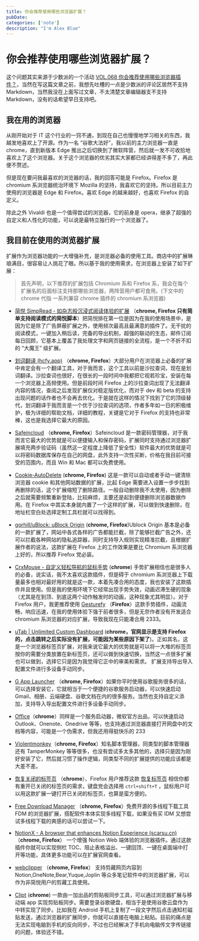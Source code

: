 ```yaml
---
title: 你会推荐使用哪些浏览器扩展？
pubDate:
categories: ['note']
description: "I'm Alex Blue"
---
```


# 你会推荐使用哪些浏览器扩展？

这个问题其实来源于少数派的一个活动 [VOL.068 你会推荐使用哪些浏览器插件？](https://sspai.com/bullet/1635406400)，当然在写这篇文章之前，我想先吐槽的一点是少数派的评论区居然不支持 Markdown，当然我没在上面写过文章，不太清楚文章编辑器支不支持 Markdown，没有的话希望早日支持吧。

## 我在用的浏览器

从刚开始对于 IT 这个行业的一窍不通，到现在自己也慢慢地学习相关的东西，我越发地喜欢上了开源。作为一名 “谷歌大法好”，我以前的主力浏览器一直是 chrome，直到新版本 Edge 推出之后切换到了微软阵营，然后就一发不可收拾地喜欢上了这个浏览器。关于这个浏览器的优劣其实大家都已经讲得差不多了，再此便不赘述。

但是现在要问我最喜欢的浏览器的话，我的回答可能是 Firefox。Firefox 是 chromium 系浏览器统治环境下 Mozilla 的坚持，我喜欢它的坚持。所以目前主力使用的浏览器是 Edge 和 Firefox。喜欢 Edge 的越来越好，也喜欢 Firefox 的自定义。

除此之外 Vivaldi 也是一个值得尝试的浏览器，它的前身是 opera，继承了超强的自定义和人性化的功能，可以说是最特立独行的一个浏览器了。

## 我目前在使用的浏览器扩展

扩展作为浏览器功能的一大增强补充，是浏览器必备的使用工具。商店中的扩展琳琅满目，很容易让人挑花了眼。所以基于我的使用需求，在浏览器上安装了如下扩展：

> 首先声明，以下推荐的扩展包括 Chromium 系和 Firefox 系，我会在每个扩展名的后面标注支持那哪些浏览器，两阵营用户都可食用。(下文中的 chrome 代指 一系列兼容 chrome 插件的 chromium 系浏览器)

- [简悦 SimpRead - 如杂志般沉浸式阅读体验的扩展](https://simpread.pro/) （**chrome, Firefox 只有简单支持阅读模式的简悦脚本**）把简悦排在第一位是因为在我的使用场景中，是因为它是除了广告屏蔽扩展之外，使用频次最高且最满意的插件了。无干扰的阅读模式，一键加入稍后读，完备的导出机制，超强的联动的生态，邮件订阅每日回顾，它基本上覆盖了我处理文字和网页链接的全流程，是一个不折不扣的 “大魔王” 级扩展。
- [划词翻译 (hcfy.app)](https://hcfy.app/) （**chrome, Firefox**）大部分用户在浏览器上必备的扩展中肯定会有一个翻译工具，对于我而言，这个工具以前是沙拉查词，现在是划词翻译。沙拉查词也很好，在很长的一段时间中我都把它视若珍宝，安装在每一个浏览器上高频使用。但是前段时间 Firefox 上的沙拉查词出现了无法翻译内容的情况，查阅之后发现扩展仅对稳定版优化，而对于 dev 和 beta 的支持出现问题的话作者也不会再去优化。于是就在这样的情况下找到了它的顶级替代，划词翻译于我而言是一个优于沙拉查词的选项，作者多年如一日的积极维护，极为详细的帮助文档，详细的教程，关键是它对于 Firefox 的支持也非常棒，这也是我选择它最大的原因。
- [Safeincloud](https://www.safe-in-cloud.com/) （**chrome, Firefox**）Safeincloud 是一款密码管理器，对于我而言它最大的优势就是可以便捷输入和保存密码，扩展同时支持通过浏览器扩展填充两步验证码（虽然这一定程度上降低了安全性）软件最大的优势就是可以将密码数据库保存在自己的网盘，此外支持一次性买断，价格在我目前可接受的范围内，而且 Win 和 Mac 都可以免费使用。
- [Cookie-AutoDelete](https://github.com/Cookie-AutoDelete/Cookie-AutoDelete) (**chrome, Firefox**) 这是一款可以自动或者手动一键清除浏览器 cookie 和其他网站数据的扩展，比起 Edge 需要进入设置一步步找到再删除的话，这个扩展缩短了删除路径。一般自动删除我不太使用，因为删除之后就需要频繁重新登陆，比较麻烦，主要还是起到便捷删除浏览器数据作用。在 Firefox 中其实本身就内置了一个这样的扩展，可以做到快速删除，在地址栏空白处选择定制工具栏就可以找得到。

- [gorhill/uBlock: uBlock Origin](https://github.com/gorhill/uBlock) (**chrome, Firefox**)Ublock Origin 基本是必备的一款扩展了，网站中各式各样的广告都能拦截，除了能够拦截广告之外，还可以拦截各种网站的隐私追踪器，同时支持导入规则实现精准拦截，且根据扩展作者的说法，这款扩展在 Firefox 上的工作效果是要比 Chromium 系浏览器上好的，所以推荐 Firefox 党必装。
- [CrxMouse - 自定义轻松导航的鼠标手势](https://crxmouse.com/zh-hans/) (**chrome**) 手势扩展相信也是很多人的必备，说实话，我不太喜欢这款插件，但是碍于 chromium 系浏览器上下载量最多也相对最好用的就是这一款，本着先凑合用的态度，我也安装了这款插件并且使用。但是我的使用环境下它经常出现手势失效，动画迟滞生硬的现象（尤其是在到顶、到底这两个动作触发时的动画，这种现象尤其明显）。对于 Firefox 用户，我更推荐使用 [Gesturefy](https://github.com/Robbendebiene/Gesturefy) （**Firefox**）这款手势插件，动画流畅，响应迅速，在我的使用体验下强于前者很多，但是无奈作者没有开发适合 chromium 系浏览器的对应扩展，导致我现在只能凑合用 2333。
- [uTab | Unlimited Custom Dashboard](https://utab.io/) (**chrome，官网显示是支持 Firefox 的，点击跳转之后实际没有扩展，可能因为某些原因下架了**)。正如其名，这是一个浏览器标签页扩展，对我来说它最大的优势就是可以将一大堆的标签页按你的需要分类放置在新标签页，还可以做到快速切换，当然这一点很多扩展也可以做到，选择它只是因为我觉得它正中的审美和需求。 扩展支持导出导入配置文件进行多设备手动同步。
- [G App Launcher](https://apps.jeurissen.co/g-app-launcher) （**chrome, Firefox**）如果你平时使用谷歌服务很多的话，可以选择安装它，它就相当于一个便捷的谷歌服务启动器，可以快速启动 Gmail、相册、云端硬盘、谷歌文档在内的很多服务。当然也支持自定义添加，支持导入导出配置文件进行多设备手动同步。
- [Office](https://chrome.google.com/webstore/detail/office/ndjpnladcallmjemlbaebfadecfhkepb)（**chrome**）同样是一个服务启动器，微软官方出品，可以快速启动 Outlook、Onenote、Onedrive 等等，也支持通过浏览器直接打开网盘中的文档等内容，可能是一个伪需求，但我还用得挺快乐的 233
- [Violentmonkey](https://violentmonkey.github.io/)（**chrome, Firefox**）知名脚本管理器，同类型的脚本管理器还有 TamperMonkey 等等很多，也没有尝试多太多其他的，选择只是因为刚好安装了它，然后就习惯了操作逻辑，同类型不同的扩展提供的功能应该都是大差不差。
- [恢复关闭的标签页](https://chrome.google.com/webstore/detail/recover-closed-tab/kmnmkpgmneeokldcmfcgjppgpcfecoed) （**chrome**）、Firefox 用户推荐这款 [恢复标签页](https://addons.mozilla.org/zh-CN/firefox/addon/%E6%81%A2%E5%A4%8D%E6%A0%87%E7%AD%BE%E9%A1%B5/) 相信你都有重开已关闭的标签页的需求，键盘党会选择用 `ctrl+shift+T` ，鼠标用户可以用这款扩展一键打开已关闭的标签页，也算是蛮方便的。
- [Free Download Manager](https://www.freedownloadmanager.org/zh/) （**chrome, Firefox**）免费开源的多线程下载工具 FDM 的浏览器扩展，搭配软件本体实现多线程下载，如果没有买 IDM 又想尝试多线程下载的爽感的话可以尝试一下。
- [NotionX - A browser that enhances Notion Experience (scarsu.cn)](http://www.scarsu.cn/notionx/?S=0491cen4cv7d)（**chrome, Firefox**） 一个增强 Notion Web 端体验的浏览器插件。通过这款插件你就可以实现侧栏 TOC、阻止表格溢出、一键回顶、一键在桌面端中打开等功能，具体更多功能可以在扩展官网查看。
- [webclipper](https://github.com/webclipper/web-clipper) （**chrome, Firefox**） 支持剪藏网页内容到 Notion,OneNote,Bear,Yuque,Joplin 等众多笔记软件中的浏览器扩展，可以作为非简悦用户的剪藏工具使用。
- [Clipt](https://chrome.google.com/webstore/detail/clipt/ngpicahlgepngcpigiiebnheihgbaenh) (**chrome**) 一款由一加出品的剪贴板同步工具，可以通过浏览器扩展与移动端 app 实现剪贴板同步。需要登录谷歌硬盘，相当于是使用谷歌云盘作为中转实现了同步。比如我在 Android 手机上复制了一段文字然后点击通知栏磁贴发送，通过浏览器的扩展同步，你就可以直接在电脑上粘贴。目前的痛点是无法实现电脑到手机的反向同步，不过也已经解决了手机向电脑传文字传链接的问题，体验还不错。
